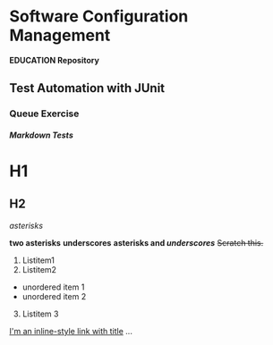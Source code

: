 # Software Configuration Management #

**EDUCATION Repository**

## Test Automation with JUnit ##

### Queue Exercise ###


##### Markdown Tests #####
# H1 #
## H2 ##


*asterisks*

**two asterisks**
__underscores__
**asterisks and _underscores_**
~~Scratch this.~~

1. Listitem1
2. Listitem2
  + unordered item 1
  + unordered item 2
3. Listitem 3


[I'm an inline-style link with title](https://www.google.com "Google's Homepage")
...

